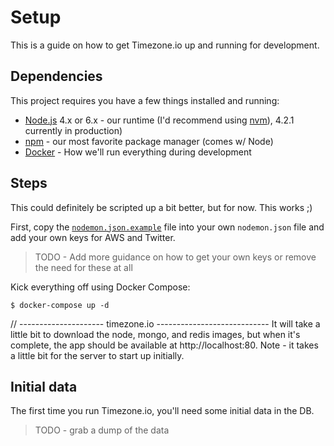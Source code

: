 # Setup

This is a guide on how to get Timezone.io up and running for development.

## Dependencies

This project requires you have a few things installed and running:

- [Node.js](https://nodejs.org/en/) 4.x or 6.x - our runtime (I'd recommend using
[nvm](https://github.com/creationix/nvm)), 4.2.1 currently in production)
- [npm](https://www.npmjs.com/package/npm) - our most favorite package manager
(comes w/ Node)
- [Docker](https://www.docker.com/products/docker) - How we'll run everything during development

## Steps

This could definitely be scripted up a bit better, but for now. This works ;)

First, copy the [`nodemon.json.example`](https://github.com/timezoneio/timezoneio/blob/master/nodemon.json.example)
file into your own `nodemon.json` file and add your own keys for AWS and Twitter.
> TODO - Add more guidance on how to get your own keys or remove the need for
these at all

Kick everything off using Docker Compose:

```shell
$ docker-compose up -d
```
// --------------------- timezone.io ----------------------------
It will take a little bit to download the node, mongo, and redis images, but when it's complete,
the app should be available at http://localhost:80. Note - it takes a little bit for the server
to start up initially.

## Initial data

The first time you run Timezone.io, you'll need some initial data in the DB.

> TODO - grab a dump of the data

